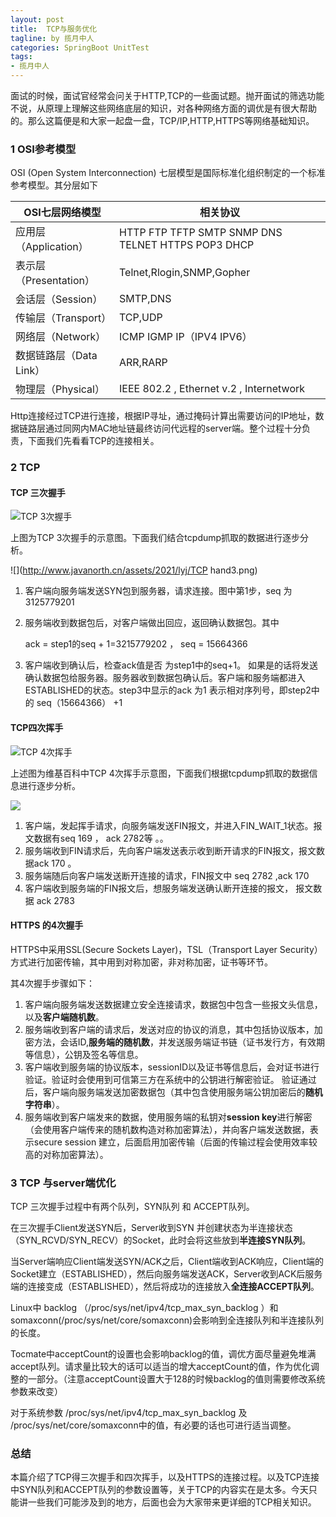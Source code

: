 ```yaml
---
layout: post
title:  TCP与服务优化
tagline: by 揽月中人
categories: SpringBoot UnitTest
tags:
- 揽月中人
---
```


面试的时候，面试官经常会问关于HTTP,TCP的一些面试题。抛开面试的筛选功能不说，从原理上理解这些网络底层的知识，对各种网络方面的调优是有很大帮助的。那么这篇便是和大家一起盘一盘，TCP/IP,HTTP,HTTPS等网络基础知识。

<!--more-->

### 1 OSI参考模型

OSI (Open System Interconnection) 七层模型是国际标准化组织制定的一个标准参考模型。其分层如下



| OSI七层网络模型         | 相关协议                                           |
| ----------------------- | -------------------------------------------------- |
| 应用层（Application）   | HTTP FTP TFTP SMTP SNMP DNS TELNET HTTPS POP3 DHCP |
| 表示层（Presentation）  | Telnet,Rlogin,SNMP,Gopher                          |
| 会话层（Session）       | SMTP,DNS                                           |
| 传输层（Transport）     | TCP,UDP                                            |
| 网络层（Network）       | ICMP IGMP IP（IPV4 IPV6）                          |
| 数据链路层（Data Link） | ARR,RARP                                           |
| 物理层（Physical）      | IEEE 802.2 , Ethernet v.2 , Internetwork           |

Http连接经过TCP进行连接，根据IP寻址，通过掩码计算出需要访问的IP地址，数据链路层通过同网内MAC地址链最终访问代远程的server端。整个过程十分负责，下面我们先看看TCP的连接相关。





### 2 TCP

#### TCP 三次握手

![TCP 3次握手](http://www.javanorth.cn/assets/2021/lyj/Connection_TCP.png)

上图为TCP 3次握手的示意图。下面我们结合tcpdump抓取的数据进行逐步分析。

![](http://www.javanorth.cn/assets/2021/lyj/TCP hand3.png)

1. 客户端向服务端发送SYN包到服务器，请求连接。图中第1步，seq 为3125779201

2. 服务端收到数据包后，对客户端做出回应，返回确认数据包。其中 

   ack = step1的seq + 1=3215779202 ， seq = 15664366

3. 客户端收到确认后，检查ack值是否 为step1中的seq+1。 如果是的话将发送确认数据包给服务器。服务器收到数据包确认后。客户端和服务端都进入ESTABLISHED的状态。step3中显示的ack 为1 表示相对序列号，即step2中的 seq（15664366） +1  



#### TCP四次挥手

![TCP 4次挥手](http://www.javanorth.cn/assets/2021/lyj/TCP_CLOSE.svg.png)

上述图为维基百科中TCP 4次挥手示意图，下面我们根据tcpdump抓取的数据信息进行逐步分析。

![](http://www.javanorth.cn/assets/2021/lyj/tcpwave4.png)

1. 客户端，发起挥手请求，向服务端发送FIN报文，并进入FIN_WAIT_1状态。报文数据有seq 169 ， ack 2782等 。。
2. 服务端收到FIN请求后，先向客户端发送表示收到断开请求的FIN报文，报文数据ack 170 。
3. 服务端随后向客户端发送断开连接的请求，FIN报文中 seq 2782 ,ack 170
4. 客户端收到服务端的FIN报文后，想服务端发送确认断开连接的报文， 报文数据 ack 2783 



#### HTTPS 的4次握手

HTTPS中采用SSL(Secure Sockets Layer)，TSL（Transport Layer Security）方式进行加密传输，其中用到对称加密，非对称加密，证书等环节。

其4次握手步骤如下：

1. 客户端向服务端发送数据建立安全连接请求，数据包中包含一些报文头信息，以及**客户端随机数**。
2. 服务端收到客户端的请求后，发送对应的协议的消息，其中包括协议版本，加密方法，会话ID,**服务端的随机数**，并发送服务端证书链（证书发行方，有效期等信息），公钥及签名等信息。
3. 客户端收到服务端的协议版本，sessionID以及证书等信息后，会对证书进行验证。验证时会使用到可信第三方在系统中的公钥进行解密验证。 验证通过后，客户端向服务端发送加密数据包（其中包含使用服务端公钥加密后的**随机字符串**）。
4. 服务端收到客户端发来的数据，使用服务端的私钥对**session key**进行解密（会使用客户端传来的随机数构造对称加密算法），并向客户端发送数据，表示secure session 建立，后面启用加密传输（后面的传输过程会使用效率较高的对称加密算法）。



### 3 TCP 与server端优化

TCP 三次握手过程中有两个队列，SYN队列 和 ACCEPT队列。

在三次握手Client发送SYN后，Server收到SYN 并创建状态为半连接状态（SYN_RCVD/SYN_RECV）的Socket，此时会将这些放到**半连接SYN队列**。

当Server端响应Client端发送SYN/ACK之后，Client端收到ACK响应，Client端的Socket建立（ESTABLISHED），然后向服务端发送ACK，Server收到ACK后服务端的连接变成（ESTABLISHED），然后将成功的连接放入**全连接ACCEPT队列**。

Linux中 backlog （/proc/sys/net/ipv4/tcp_max_syn_backlog ）和somaxconn(/proc/sys/net/core/somaxconn)会影响到全连接队列和半连接队列的长度。

Tocmate中acceptCount的设置也会影响backlog的值，调优方面尽量避免堆满accept队列。请求量比较大的话可以适当的增大acceptCount的值，作为优化调整的一部分。（注意acceptCount设置大于128的时候backlog的值则需要修改系统参数来改变）

对于系统参数 /proc/sys/net/ipv4/tcp_max_syn_backlog 及 /proc/sys/net/core/somaxconn中的值，有必要的话也可进行适当调整。


### 总结

本篇介绍了TCP得三次握手和四次挥手，以及HTTPS的连接过程。以及TCP连接中SYN队列和ACCEPT队列的参数设置等，关于TCP的内容实在是太多。今天只能讲一些我们可能涉及到的地方，后面也会为大家带来更详细的TCP相关知识。

